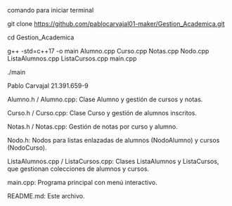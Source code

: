 comando para iniciar terminal

git clone https://github.com/pablocarvajal01-maker/Gestion_Academica.git


cd Gestion_Academica


g++ -std=c++17 -o main Alumno.cpp Curso.cpp Notas.cpp Nodo.cpp ListaAlumnos.cpp ListaCursos.cpp main.cpp

./main

Pablo Carvajal 21.391.659-9

Alumno.h / Alumno.cpp: Clase Alumno y gestión de cursos y notas.

Curso.h / Curso.cpp: Clase Curso y gestión de alumnos inscritos.

Notas.h / Notas.cpp: Gestión de notas por curso y alumno.

Nodo.h: Nodos para listas enlazadas de alumnos (NodoAlumno) y cursos (NodoCurso).

ListaAlumnos.cpp / ListaCursos.cpp: Clases ListaAlumnos y ListaCursos, que gestionan colecciones de alumnos y cursos.

main.cpp: Programa principal con menú interactivo.

README.md: Este archivo.
